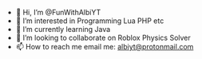 - 👋 Hi, I’m @FunWithAlbiYT
- 👀 I’m interested in Programming Lua PHP etc
- 🌱 I’m currently learning Java
- 💞️ I’m looking to collaborate on Roblox Physics Solver
- 📫 How to reach me email me: albiyt@protonmail.com

